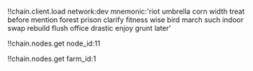 !!chain.client.load
    network:dev
    mnemonic:'riot umbrella corn width treat before mention forest prison clarify fitness wise bird march such indoor swap rebuild flush office drastic enjoy grunt later'

!!chain.nodes.get
    node_id:11

!!chain.nodes.get
    farm_id:1